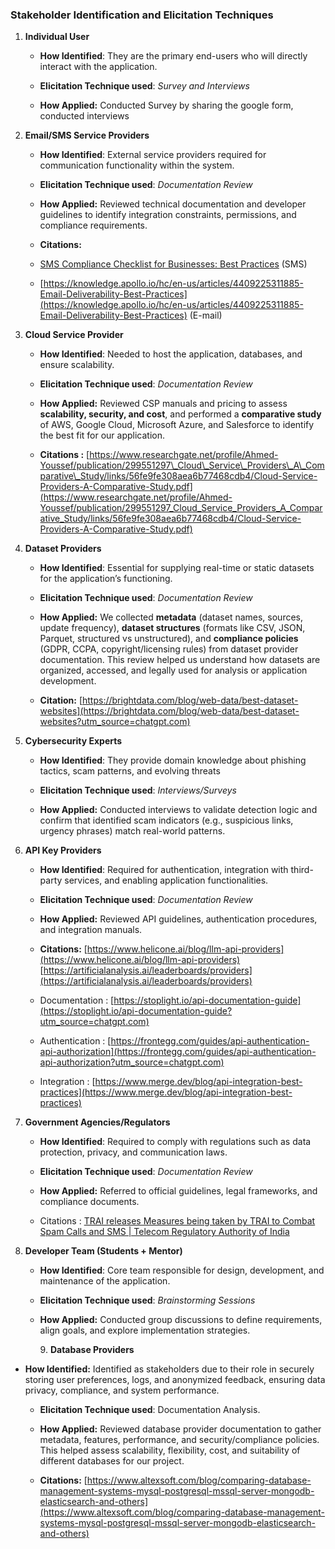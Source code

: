 ### **Stakeholder Identification and Elicitation Techniques**

1. **Individual User**

   * **How Identified**: They are the primary end-users who will directly interact with the application.

   * **Elicitation Technique used**: *Survey and Interviews*  
        
   * **How Applied:** Conducted Survey by sharing the google form, conducted interviews 

2. **Email/SMS Service Providers**

   * **How Identified**: External service providers required for communication functionality within the system.

   * **Elicitation Technique used**: *Documentation Review* 

   * **How Applied:**  Reviewed technical documentation and developer guidelines to identify integration constraints, permissions, and compliance requirements.

   * **Citations:**   
   * [SMS Compliance Checklist for Businesses: Best Practices](https://www.textmagic.com/blog/sms-compliance-checklist/) (SMS)  
   * [https://knowledge.apollo.io/hc/en-us/articles/4409225311885-Email-Deliverability-Best-Practices](https://knowledge.apollo.io/hc/en-us/articles/4409225311885-Email-Deliverability-Best-Practices) (E-mail)

3. **Cloud Service Provider**

   * **How Identified**: Needed to host the application, databases, and ensure scalability.

   * **Elicitation Technique used**: *Documentation Review* 

   * **How Applied:** Reviewed CSP manuals and pricing to assess **scalability, security, and cost**, and performed a **comparative study** of AWS, Google Cloud, Microsoft Azure, and Salesforce to identify the best fit for our application.

   * **Citations :** [https://www.researchgate.net/profile/Ahmed-Youssef/publication/299551297\_Cloud\_Service\_Providers\_A\_Comparative\_Study/links/56fe9fe308aea6b77468cdb4/Cloud-Service-Providers-A-Comparative-Study.pdf](https://www.researchgate.net/profile/Ahmed-Youssef/publication/299551297_Cloud_Service_Providers_A_Comparative_Study/links/56fe9fe308aea6b77468cdb4/Cloud-Service-Providers-A-Comparative-Study.pdf)

4. **Dataset Providers**

   * **How Identified**: Essential for supplying real-time or static datasets for the application’s functioning.

   * **Elicitation Technique used**: *Documentation Review*

   * **How Applied:** We collected **metadata** (dataset names, sources, update frequency), **dataset structures** (formats like CSV, JSON, Parquet, structured vs unstructured), and **compliance policies** (GDPR, CCPA, copyright/licensing rules) from dataset provider documentation. This review helped us understand how datasets are organized, accessed, and legally used for analysis or application development.

   * **Citation:** [https://brightdata.com/blog/web-data/best-dataset-websites](https://brightdata.com/blog/web-data/best-dataset-websites?utm_source=chatgpt.com)

5. **Cybersecurity Experts**

   * **How Identified**: They provide domain knowledge about phishing tactics, scam patterns, and evolving threats

   * **Elicitation Technique used**: *Interviews/Surveys* 

   * **How Applied:** Conducted interviews to validate detection logic and confirm that identified scam indicators (e.g., suspicious links, urgency phrases) match real-world patterns.

6. **API Key Providers**

   * **How Identified**: Required for authentication, integration with third-party services, and enabling application functionalities.

   * **Elicitation Technique used**: *Documentation Review* 

   * **How Applied:** Reviewed API guidelines, authentication procedures, and integration manuals.

   * **Citations:** [https://www.helicone.ai/blog/llm-api-providers](https://www.helicone.ai/blog/llm-api-providers) [https://artificialanalysis.ai/leaderboards/providers](https://artificialanalysis.ai/leaderboards/providers)  
   * Documentation : [https://stoplight.io/api-documentation-guide](https://stoplight.io/api-documentation-guide?utm_source=chatgpt.com)  
   * Authentication :  [https://frontegg.com/guides/api-authentication-api-authorization](https://frontegg.com/guides/api-authentication-api-authorization?utm_source=chatgpt.com)  
   * Integration : [https://www.merge.dev/blog/api-integration-best-practices](https://www.merge.dev/blog/api-integration-best-practices)

7. **Government Agencies/Regulators**

   * **How Identified**: Required to comply with regulations such as data protection, privacy, and communication laws.

   * **Elicitation Technique used**: *Documentation Review* 

   * **How Applied:**  Referred to official guidelines, legal frameworks, and compliance documents.  
   * Citations : [TRAI releases Measures being taken by TRAI to Combat Spam Calls and SMS | Telecom Regulatory Authority of India](https://trai.gov.in/notifications/press-release/trai-releases-measures-being-taken-trai-combat-spam-calls-and-sms)

8. **Developer Team (Students \+ Mentor)**

   * **How Identified**: Core team responsible for design, development, and maintenance of the application.

   * **Elicitation Technique used**: *Brainstorming Sessions* 

   * **How Applied:** Conducted group discussions to define requirements, align goals, and explore implementation strategies.

       9\.  **Database Providers**

* **How Identified:** Identified as stakeholders due to their role in securely storing user preferences, logs, and anonymized feedback, ensuring data privacy, compliance, and system performance.

  * **Elicitation Technique used**: Documentation Analysis.

  * **How Applied:** Reviewed database provider documentation to gather metadata, features, performance, and security/compliance policies. This helped assess scalability, flexibility, cost, and suitability of different databases for our project.

  * **Citations:** [https://www.altexsoft.com/blog/comparing-database-management-systems-mysql-postgresql-mssql-server-mongodb-elasticsearch-and-others](https://www.altexsoft.com/blog/comparing-database-management-systems-mysql-postgresql-mssql-server-mongodb-elasticsearch-and-others)